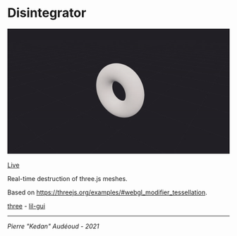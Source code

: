 # Disintegrator

![Preview](preview.gif)

[Live](https://www.kedan.com/projects/disintegrator/)  

Real-time destruction of three.js meshes.

Based on https://threejs.org/examples/#webgl_modifier_tessellation.

[three](https://threejs.org/) - [lil-gui](https://lil-gui.georgealways.com/)

***
*Pierre "Kedan" Audéoud - 2021*
